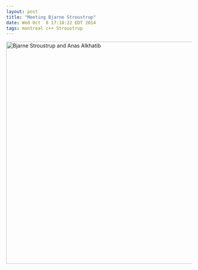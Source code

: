 ```yaml
---
layout: post
title: "Meeting Bjarne Stroustrup"
date: Wed Oct  8 17:18:22 EDT 2014
tags: montreal c++ Stroustrup
---
```


<img src="{{ site.url }}/assets/bjarne_me.jpg" alt="Bjarne Stroustrup and Anas Alkhatib" style="width: 600px;"/>
